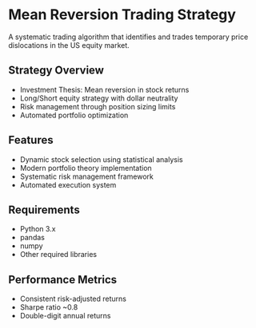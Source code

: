 # Mean Reversion Trading Strategy

A systematic trading algorithm that identifies and trades temporary price dislocations in the US equity market.

## Strategy Overview
- Investment Thesis: Mean reversion in stock returns
- Long/Short equity strategy with dollar neutrality
- Risk management through position sizing limits
- Automated portfolio optimization

## Features
- Dynamic stock selection using statistical analysis
- Modern portfolio theory implementation
- Systematic risk management framework
- Automated execution system

## Requirements
- Python 3.x
- pandas
- numpy
- Other required libraries

## Performance Metrics
- Consistent risk-adjusted returns
- Sharpe ratio ~0.8
- Double-digit annual returns
